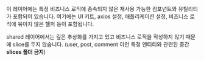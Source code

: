 이 레이어에는 특정 비즈니스 로직에 종속되지 않은 재사용 가능한 컴포넌트와 유틸리티가 포함되어 있습니다. 여기에는 UI 키트, axios 설정, 애플리케이션 설정, 비즈니스 로직에 묶이지 않은 헬퍼 등이 포함됩니다.

shared 레이어에서는 깊은 추상화를 가지고 있고 비즈니스 로직을 작성하지 않기 때문에 slice를 두지 않습니다.
(user, post, comment 이런 특정 엔티티와 관련된 중간 **slices 폴더 금지**)
